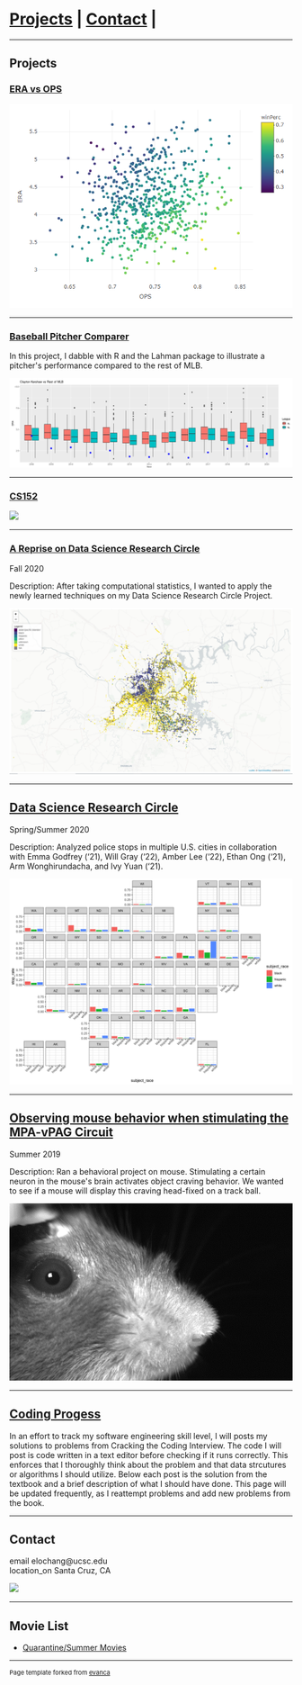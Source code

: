 
# [Projects](#projects) | [Contact](#contact) | 
---

## Projects

### [ERA vs OPS](team_stats.html)

![ERA plotted against OPS for MLB teams](images\era_ops.PNG)

---

### [Baseball Pitcher Comparer](baseball.md)

In this project, I dabble with R and the Lahman package to illustrate a pitcher's performance compared to the rest of MLB.

![Clayton Kershaw (blue dots) plotted against the rest of MLB pitchers](images/kersh.PNG)

---

### [CS152](cs152/outline.md)

![](/images/densenet_raycast.gif)

---

### [A Reprise on Data Science Research Circle](final_project.html)

Fall 2020

Description: After taking computational statistics, I wanted to apply the newly learned techniques on my Data Science Research Circle Project.

![Map of Police Stops Colored by Race Over Nashville](images\nashville_map.png)

---

## [Data Science Research Circle](https://st47s-datascience.github.io/Chang-DSRC2020/)

Spring/Summer 2020

Description: Analyzed police stops in multiple U.S. cities in collaboration with Emma Godfrey (‘21), Will Gray (‘22), Amber Lee (‘22), Ethan Ong (‘21), Arm Wonghirundacha, and Ivy Yuan (‘21). 

![Stop Rates by Race Across the United States - image by Amber Lee](images/geofacet_stop_rates.png)

---

## [Observing mouse behavior when stimulating the MPA-vPAG Circuit](pdf/CaltechSummer2019.pdf)

Summer 2019

Description: Ran a behavioral project on mouse. Stimulating a certain neuron in the mouse's brain activates object craving behavior. We wanted to see if a mouse will display this craving head-fixed on a track ball.

![Image of a Head-fixed mouse during photostimulation](images/mouse.png)

---

## [Coding Progess](code_progress.md)

In an effort to track my software engineering skill level, I will posts my solutions to problems from Cracking the Coding Interview. 
The code I will post is code written in a text editor before checking if it runs correctly. This enforces that I thoroughly think 
about the problem and that data strcutures or algorithms I should utilize. Below each post is the solution from the textbook
and a brief description of what I should have done. This page will be updated frequently, as I reattempt problems and add new problems
from the book.

---

## Contact

<link rel="stylesheet" href="https://fonts.googleapis.com/icon?family=Material+Icons">
<span class="material-icons">email</span> elochang@ucsc.edu
<br />
<span class="material-icons">location_on</span> Santa Cruz, CA

![](images/)

---

## Movie List

- [Quarantine/Summer Movies](summer_movies.md)



---
<p style="font-size:11px">Page template forked from <a href="https://github.com/evanca/quick-portfolio">evanca</a></p>
<!-- Remove above link if you don't want to attibute -->
